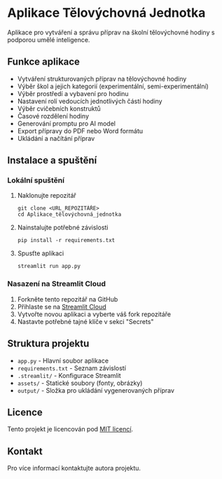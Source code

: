 # Aplikace Tělovýchovná Jednotka

Aplikace pro vytváření a správu příprav na školní tělovýchovné hodiny s podporou umělé inteligence.

## Funkce aplikace

- Vytváření strukturovaných příprav na tělovýchovné hodiny
- Výběr škol a jejich kategorií (experimentální, semi-experimentální)
- Výběr prostředí a vybavení pro hodinu
- Nastavení rolí vedoucích jednotlivých částí hodiny
- Výběr cvičebních konstruktů
- Časové rozdělení hodiny
- Generování promptu pro AI model
- Export přípravy do PDF nebo Word formátu
- Ukládání a načítání příprav

## Instalace a spuštění

### Lokální spuštění

1. Naklonujte repozitář
   ```
   git clone <URL_REPOZITÁŘE>
   cd Aplikace_tělovýchovná_jednotka
   ```

2. Nainstalujte potřebné závislosti
   ```
   pip install -r requirements.txt
   ```

3. Spusťte aplikaci
   ```
   streamlit run app.py
   ```

### Nasazení na Streamlit Cloud

1. Forkněte tento repozitář na GitHub
2. Přihlaste se na [Streamlit Cloud](https://streamlit.io/cloud)
3. Vytvořte novou aplikaci a vyberte váš fork repozitáře
4. Nastavte potřebné tajné klíče v sekci "Secrets"

## Struktura projektu

- `app.py` - Hlavní soubor aplikace
- `requirements.txt` - Seznam závislostí
- `.streamlit/` - Konfigurace Streamlit
- `assets/` - Statické soubory (fonty, obrázky)
- `output/` - Složka pro ukládání vygenerovaných příprav

## Licence

Tento projekt je licencován pod [MIT licencí](LICENSE).

## Kontakt

Pro více informací kontaktujte autora projektu.
